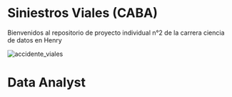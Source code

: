 # Siniestros Viales (CABA)
Bienvenidos al repositorio de proyecto individual n°2 de la carrera ciencia de datos en Henry

![accidente_viales](https://github.com/EliasIchi/PI2_Henry/assets/124707045/5ef8d35f-0e75-496e-a7fe-de2ea549b519)

# Data Analyst
